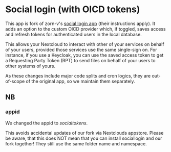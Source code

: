 # Social login (with OICD tokens)

This app is fork of zorn-v's [social login app](https://github.com/zorn-v/nextcloud-social-login) (their instructions apply). It adds an option to the custom OICD provider which, if toggled, saves access and refresh tokens for authenticated users in the local database.

This allows your Nextcloud to interact with other of your services on behalf of your users, provided those services use the same single-sign on. For instance, if you use a Keycloak, you can use the saved access token to get a Requesting Party Token (RPT) to send files on behalf of your users to other systems of yours.

As these changes include major code splits and cron logics, they are out-of-scope of the original app, so we maintain them separately.

## NB
### appid
We changed the appid to *socialtokens*. 

This avoids accidental updates of our fork via Nextclouds appstore. Please be aware, that this does NOT mean that you can install sociallogin and our fork together! They still use the same folder name and namespace.
